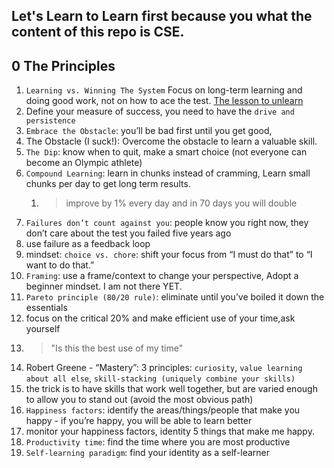 ## Let's Learn to Learn first because you what the content of this repo is CSE.

## 0 The Principles
1. `Learning vs. Winning The System` Focus on long-term learning and doing good work, not on how to ace the test. [The lesson to unlearn](http://paulgraham.com/lesson.html)
1. Define your measure of success, you need to have the `drive and persistence`
1. `Embrace the Obstacle`: you’ll be bad first until you get good, 
1. The Obstacle (I suck!): Overcome the obstacle to learn a valuable skill.
1. `The Dip`: know when to quit, make a smart choice (not everyone can become an Olympic athlete)
1. `Compound Learning`: learn in chunks instead of cramming, Learn small chunks per day to get long term results.
   1. >improve by 1% every day and in 70 days you will double
1. `Failures don’t count against you`: people know you right now, they don’t care about the test you failed five years ago
1. use failure as a feedback loop
1. mindset: `choice vs. chore`: shift your focus from “I must do that” to “I want to do that.”
1. `Framing`: use a frame/context to change your perspective, Adopt a beginner mindset. I am not there YET.
1. `Pareto principle (80/20 rule)`: eliminate until you’ve boiled it down the essentials
1. focus on the critical 20% and make efficient use of your time,ask yourself 
  1. >"Is this the best use of my time"
1. Robert Greene - “Mastery”: 3 principles: `curiosity`, `value learning about all else`, `skill-stacking (uniquely combine your skills)`
1. the trick is to have skills that work well together, but are varied enough to allow you to stand out (avoid the most obvious path)
1. `Happiness factors`: identify the areas/things/people that make you happy - if you’re happy, you will be able to learn better
1. monitor your happiness factors, identity 5 things that make me happy.
1. `Productivity time`: find the time where you are most productive
1. `Self-learning paradigm`: find your identity as a self-learner
